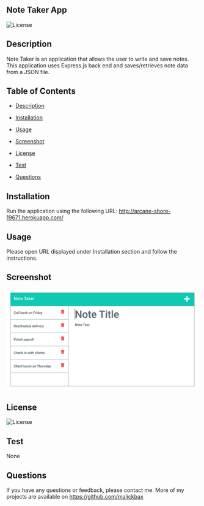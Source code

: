 
## Note Taker App
![License](https://img.shields.io/badge/License-none-blue.svg)

## Description
Note Taker is an application that allows the user to write and save notes. This application uses Express.js back end and saves/retrieves note data from a JSON file.

## Table of Contents
- [Description](#description)
- [Installation](#installation)
- [Usage](#usage)
- [Screenshot](#screenshot)
- [License](#license)
- [Test](#test)

- [Questions](#questions)

## Installation
Run the application using the following URL: http://arcane-shore-19671.herokuapp.com/ 

## Usage
Please open URL displayed under Installation section and follow the instructions.

## Screenshot
![Screenshot](public/assets/css/Screenshot.png)

## License
![License](https://img.shields.io/badge/License-none-blue.svg)

## Test
None

## Questions
If you have any questions or feedback, please contact me. More of my projects are available on https://github.com/malickbax

